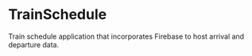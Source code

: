 # TrainSchedule
Train schedule application that incorporates Firebase to host arrival and departure data.
